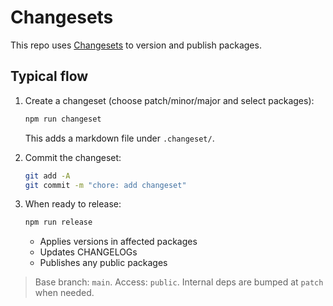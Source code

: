 # Changesets

This repo uses [Changesets](https://github.com/changesets/changesets) to version and publish packages.

## Typical flow

1. Create a changeset (choose patch/minor/major and select packages):

   ```bash
   npm run changeset
   ```

   This adds a markdown file under `.changeset/`.

2. Commit the changeset:

   ```bash
   git add -A
   git commit -m "chore: add changeset"
   ```

3. When ready to release:
   ```bash
   npm run release
   ```
   - Applies versions in affected packages
   - Updates CHANGELOGs
   - Publishes any public packages

> Base branch: `main`. Access: `public`. Internal deps are bumped at `patch` when needed.
